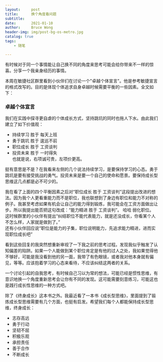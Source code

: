 ```yaml
---
layout:     post
title:      换个角度看问题
subtitle:   
date:       2021-01-10
author:     Bruce Wong
header-img: img/post-bg-os-metro.jpg 
catalog: true
tags:
    - 随笔

---
```


有时候对于同一个事情能让自己换不同的角度来思考可能会给你带来不一样的惊喜。分享一个我亲身经历的事情。

本周在敏捷社区群里看到小伙伴们在讨论一个"卓越个体宣言"。他是参考敏捷宣言的格式改写的。目的是体现个体追求自身卓越时候需要平衡的一些因素。全文如下：

### 卓越个体宣言  
我们在实践中探寻更自虐的个体成长方式，坚持跳坑的同时也拖人下水。由此我们建立了如下价值观：  
+ 持续学习 胜于 每天上班  
+ 勇于跳坑 胜于 逡巡不前  
+ 职位成长 胜于 工资谈判  
+ 投资未来 胜于 一时得失  
也就是说，右项诚可贵，左项价更高。  

挺有意思是不是？在我看来左侧的几个说法持续学习，是要保持学习的心态。勇于跳坑是要有接受挑战的勇气。投资未来是要一个自己的使命和愿景。要保持成长型思维这几点都是必不可少的。

我在看了上面的四个平衡因素之后对“职位成长 胜于 工资谈判”这段提出改进的想法。因为我个人更看重能力而不是职位，我也联想到了身边有职位和能力不对称的例子。我甚至考虑如果有机会让自己的能力得到锻炼，我可能会在工资方面做出让步。所以我提出能否把这句改成：“能力精进 胜于 工资谈判”。 哈哈 弱化职位。  
这时候群里的小伙伴有提出“纠结职位不能代表能力，就是还没成长，你看某个人不怎么样，人家就是做到了。”  
还有小伙伴回应说“职位是能力的子集，职位说明能力，先追求能力精进，进而实现职位成长吧” 

看到这些回复的我突然想重新审视了一下我之前的思考过程。发现我似乎触发了认知偏差的陷阱。如果一个人能做到某个职位肯定是有他的过人之处，我如果觉得他不够好，可能是我没看到他的另一面，我带了有色眼镜，或者我对他本身就有偏见，等等。应该抱着学习的心态来看待，不应该纠结这两者的关系。

一个讨论引起的自我思考，有时候自己习以为常的想法，可能已经是惯性思维，有意识地换一个角度重新思考会让你有不同的发现。这可能需要刻意练习，可能这也是践行成长性思维的一种方式吧。

> 
除了《终身成长》这本书之外。我最近看了一本书《成长型思维》，里面提到了锻炼成长型思维需要有几个方面，也挺有启发。希望我们每个人都能保持成长型思维，终身成长：  
+ 志存高远  
+ 勇于行动  
+ 坚韧不屈  
+ 积极乐观  
+ 承担责任  
+ 善于合作  
+ 不断成长  
